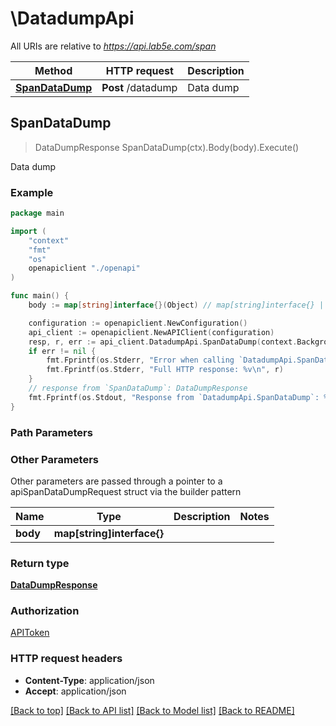 # \DatadumpApi

All URIs are relative to *https://api.lab5e.com/span*

Method | HTTP request | Description
------------- | ------------- | -------------
[**SpanDataDump**](DatadumpApi.md#SpanDataDump) | **Post** /datadump | Data dump



## SpanDataDump

> DataDumpResponse SpanDataDump(ctx).Body(body).Execute()

Data dump



### Example

```go
package main

import (
    "context"
    "fmt"
    "os"
    openapiclient "./openapi"
)

func main() {
    body := map[string]interface{}(Object) // map[string]interface{} | 

    configuration := openapiclient.NewConfiguration()
    api_client := openapiclient.NewAPIClient(configuration)
    resp, r, err := api_client.DatadumpApi.SpanDataDump(context.Background()).Body(body).Execute()
    if err != nil {
        fmt.Fprintf(os.Stderr, "Error when calling `DatadumpApi.SpanDataDump``: %v\n", err)
        fmt.Fprintf(os.Stderr, "Full HTTP response: %v\n", r)
    }
    // response from `SpanDataDump`: DataDumpResponse
    fmt.Fprintf(os.Stdout, "Response from `DatadumpApi.SpanDataDump`: %v\n", resp)
}
```

### Path Parameters



### Other Parameters

Other parameters are passed through a pointer to a apiSpanDataDumpRequest struct via the builder pattern


Name | Type | Description  | Notes
------------- | ------------- | ------------- | -------------
 **body** | **map[string]interface{}** |  | 

### Return type

[**DataDumpResponse**](DataDumpResponse.md)

### Authorization

[APIToken](../README.md#APIToken)

### HTTP request headers

- **Content-Type**: application/json
- **Accept**: application/json

[[Back to top]](#) [[Back to API list]](../README.md#documentation-for-api-endpoints)
[[Back to Model list]](../README.md#documentation-for-models)
[[Back to README]](../README.md)

